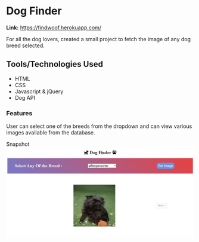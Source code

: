 # Dog Finder
<b>Link:</b> https://findwoof.herokuapp.com/

For all the dog lovers, created a small project to fetch the image of any dog breed selected.

## Tools/Technologies Used
* HTML
* CSS
* Javascript & jQuery
* Dog API

### Features
User can select one of the breeds from the dropdown and can view various images available from the database.

Snapshot
![snapshot 1](https://github.com/Divyansh-007/Dog-Finder/blob/master/snapshots/one.JPG)
